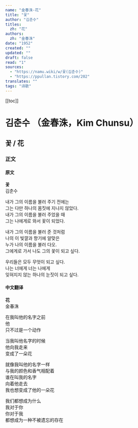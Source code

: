 ```yaml
---
name: "金春洙-花"
title: "꽃"
author: "김춘수"
titles:
  zh: "花"
authors:
  zh: "金春洙"
date: "1952"
created: ""
updated: ""
draft: false
read: "1"
sources:
  - "https://namu.wiki/w/꽃(김춘수)"
  - "https://ppullan.tistory.com/202"
translates: ""
tags: "诗歌"
---
```


[[toc]]

# 김춘수 （金春洙，Kim Chunsu）

## 꽃 / 花

### 正文

<!-- tabs:start -->

#### **原文**

**꽃**  
김춘수  

내가 그의 이름을 불러 주기 전에는  
그는 다만 하나의 몸짓에 지나지 않았다.  
내가 그의 이름을 불러 주었을 때  
그는 나에게로 와서 꽃이 되었다.  

내가 그의 이름을 불러 준 것처럼  
나의 이 빛깔과 향기에 알맞은  
누가 나의 이름을 불러 다오.  
그에게로 가서 나도 그의 꽃이 되고 싶다.  

우리들은 모두 무엇이 되고 싶다.  
나는 너에게 너는 나에게  
잊혀지지 않는 하나의 눈짓이 되고 싶다.  

#### **中文翻译**

**花**  
金春洙  

在我叫他的名字之前  
他  
只不过是一个动作  

当我叫他名字的时候  
他向我走来  
变成了一朵花  

就像我叫他的名字一样  
与我的颜色和香气相配着  
谁在叫我的名字  
向着他走去  
我也想变成了他的一朵花  

我们都想成为什么  
我对于你  
你对于我  
都想成为一种不被遗忘的存在  

<!-- tabs:end -->
